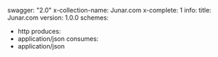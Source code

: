 swagger: "2.0"
x-collection-name: Junar.com
x-complete: 1
info:
  title: Junar.com
  version: 1.0.0
schemes:
- http
produces:
- application/json
consumes:
- application/json